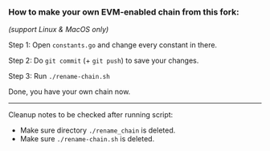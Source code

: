 ### How to make your own EVM-enabled chain from this fork:
_(support Linux & MacOS only)_

Step 1: Open `constants.go` and change every constant in there.

Step 2: Do `git commit` (+ `git push`) to save your changes.

Step 3: Run `./rename-chain.sh`

Done, you have your own chain now.
___
Cleanup notes to be checked after running script:
- Make sure directory `./rename_chain` is deleted.
- Make sure `./rename-chain.sh` is deleted.
